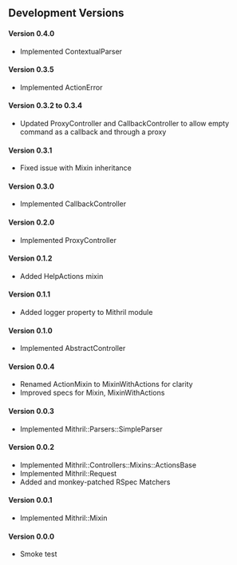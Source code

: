 ## Development Versions

#### Version 0.4.0
  * Implemented ContextualParser

#### Version 0.3.5
  * Implemented ActionError

#### Version 0.3.2 to 0.3.4
  * Updated ProxyController and CallbackController to allow empty command as a
    callback and through a proxy

#### Version 0.3.1
  * Fixed issue with Mixin inheritance

#### Version 0.3.0
  * Implemented CallbackController

#### Version 0.2.0
  * Implemented ProxyController

#### Version 0.1.2
  * Added HelpActions mixin

#### Version 0.1.1
  * Added logger property to Mithril module

#### Version 0.1.0
  * Implemented AbstractController

#### Version 0.0.4
  * Renamed ActionMixin to MixinWithActions for clarity
  * Improved specs for Mixin, MixinWithActions

#### Version 0.0.3
  * Implemented Mithril::Parsers::SimpleParser

#### Version 0.0.2
  * Implemented Mithril::Controllers::Mixins::ActionsBase
  * Implemented Mithril::Request
  * Added and monkey-patched RSpec Matchers

#### Version 0.0.1
  * Implemented Mithril::Mixin

#### Version 0.0.0
  * Smoke test

